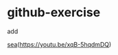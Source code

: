 # github-exercise

add


[sea](http://s.nx.com/s2/game/Tera/site/gallery/wallpaper/wallpaper_1024/bg_wallpaper25.jpg)(https://youtu.be/xqB-5hqdmDQ)








